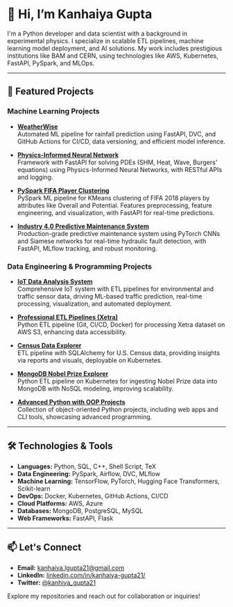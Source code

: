 # 👋 Hi, I’m Kanhaiya Gupta

I'm a Python developer and data scientist with a background in experimental physics. I specialize in scalable ETL pipelines, machine learning model deployment, and AI solutions. My work includes prestigious institutions like BAM and CERN, using technologies like AWS, Kubernetes, FastAPI, PySpark, and MLOps.

---

## 🚀 Featured Projects

### Machine Learning Projects

- **[WeatherWise](https://github.com/kanhaiya-gupta/WeatherWise)**  
  Automated ML pipeline for rainfall prediction using FastAPI, DVC, and GitHub Actions for CI/CD, data versioning, and efficient model inference.

- **[Physics-Informed Neural Network](https://github.com/kanhaiya-gupta/physics-informed-neural-network)**  
  Framework with FastAPI for solving PDEs (SHM, Heat, Wave, Burgers' equations) using Physics-Informed Neural Networks, with RESTful APIs and logging.

- **[PySpark FIFA Player Clustering](https://github.com/kanhaiya-gupta/FIFA_Pipeline)**  
  PySpark ML pipeline for KMeans clustering of FIFA 2018 players by attributes like Overall and Potential. Features preprocessing, feature engineering, and visualization, with FastAPI for real-time predictions.

- **[Industry 4.0 Predictive Maintenance System](https://github.com/kanhaiya-gupta/Industry4.0-CNN-PredictiveMaintenance)**  
  Production-grade predictive maintenance system using PyTorch CNNs and Siamese networks for real-time hydraulic fault detection, with FastAPI, MLflow tracking, and robust monitoring.

### Data Engineering & Programming Projects

- **[IoT Data Analysis System](https://github.com/kanhaiya-gupta/IoT-Data-Analysis)**  
  Comprehensive IoT system with ETL pipelines for environmental and traffic sensor data, driving ML-based traffic prediction, real-time processing, visualization, and automated deployment.

- **[Professional ETL Pipelines (Xetra)](https://github.com/kanhaiya-gupta/Professional-ETL-pipelines-Xetra)**  
  Python ETL pipeline (Git, CI/CD, Docker) for processing Xetra dataset on AWS S3, enhancing data accessibility.

- **[Census Data Explorer](https://github.com/kanhaiya-gupta/Census-Data-Explorer-)**  
  ETL pipeline with SQLAlchemy for U.S. Census data, providing insights via reports and visuals, deployable on Kubernetes.

- **[MongoDB Nobel Prize Explorer](https://github.com/kanhaiya-gupta/MongoDB-Nobel-Prize-Explorer)**  
  Python ETL pipeline on Kubernetes for ingesting Nobel Prize data into MongoDB with NoSQL modeling, improving scalability.

- **[Advanced Python with OOP Projects](https://github.com/kanhaiya-gupta/Advanced-Python-with-OOP-Projects)**  
  Collection of object-oriented Python projects, including web apps and CLI tools, showcasing advanced programming.

---

## 🛠️ Technologies & Tools

- **Languages:** Python, SQL, C++, Shell Script, TeX
- **Data Engineering:** PySpark, Airflow, DVC, MLflow
- **Machine Learning:** TensorFlow, PyTorch, Hugging Face Transformers, Scikit-learn
- **DevOps:** Docker, Kubernetes, GitHub Actions, CI/CD
- **Cloud Platforms:** AWS, Azure
- **Databases:** MongoDB, PostgreSQL, MySQL
- **Web Frameworks:** FastAPI, Flask

---

## 📫 Let's Connect

- **Email:** [kanhaiya.lgupta21@gmail.com](mailto:kanhaiya.lgupta21@gmail.com)
- **LinkedIn:** [linkedin.com/in/kanhaiya-gupta21/](https://www.linkedin.com/in/kanhaiya-gupta21/)
- **Twitter:** [@kanhiya_gupta21](https://twitter.com/kanhiya_gupta21)

Explore my repositories and reach out for collaboration or inquiries!
